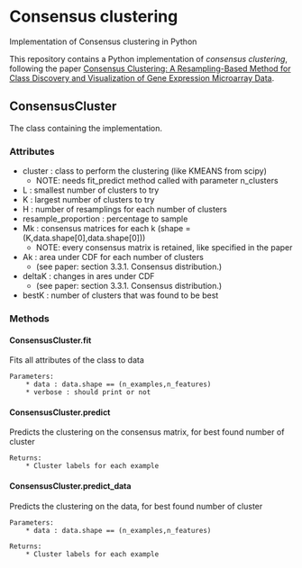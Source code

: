 # Consensus clustering
Implementation of Consensus clustering in Python

This repository contains a Python implementation of *consensus clustering*, following the paper [Consensus Clustering: A Resampling-Based Method for Class Discovery and Visualization of Gene Expression Microarray Data](https://link.springer.com/article/10.1023%2FA%3A1023949509487).

## ConsensusCluster

The class containing the implementation.

### Attributes

  * cluster : class to perform the clustering (like KMEANS from scipy)
      * NOTE: needs fit\_predict method called with parameter n\_clusters
  * L : smallest number of clusters to try
  * K : largest number of clusters to try
  * H : number of resamplings for each number of clusters
  * resample_proportion : percentage to sample
  * Mk : consensus matrices for each k (shape =(K,data.shape[0],data.shape[0]))
      * NOTE: every consensus matrix is retained, like specified in the paper
  * Ak : area under CDF for each number of clusters
      * (see paper: section 3.3.1. Consensus distribution.)
  * deltaK : changes in ares under CDF
      * (see paper: section 3.3.1. Consensus distribution.)
  * bestK : number of clusters that was found to be best

### Methods

  #### ConsensusCluster.fit

  Fits all attributes of the class to data

    Parameters:
        * data : data.shape == (n_examples,n_features) 
        * verbose : should print or not

  #### ConsensusCluster.predict

  Predicts the clustering on the consensus matrix, for best found number of cluster

    Returns:
        * Cluster labels for each example

  #### ConsensusCluster.predict_data

  Predicts the clustering on the data, for best found number of cluster

    Parameters:
        * data : data.shape == (n_examples,n_features)

    Returns:
        * Cluster labels for each example 
